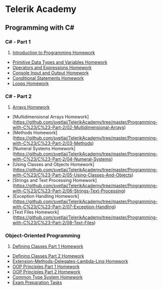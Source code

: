 # Telerik Academy

## Programming with C# ##

### C# - Part 1

1. [Introduction to Programming Homework](https://github.com/svetlai/TelerikAcademy/tree/master/Programming-with-C%23/C%23-Part-1/01-Intro-Programming-Homework)
* [Primitive Data Types and Variables Homework](https://github.com/svetlai/TelerikAcademy/tree/master/Programming-with-C%23/C%23-Part-1/02-Primitive-Data-Types-Variables)
* [Operators and Expressions Homework](https://github.com/svetlai/TelerikAcademy/tree/master/Programming-with-C%23/C%23-Part-1/03-Operators-Expressions)
* [Console Input and Output Homework](https://github.com/svetlai/TelerikAcademy/tree/master/Programming-with-C%23/C%23-Part-1/04-Console-Input-Output)
* [Conditional Statements Homework](https://github.com/svetlai/TelerikAcademy/tree/master/Programming-with-C%23/C%23-Part-1/05-Conditional-Statements)
* [Loops Homework](https://github.com/svetlai/TelerikAcademy/tree/master/Programming-with-C%23/C%23-Part-1/06-Loops)

### C# - Part 2

1. [Arrays Homework](https://github.com/svetlai/TelerikAcademy/tree/master/Programming-with-C%23/C%23-Part-2/01-Arrays)
* [Multidimensional Arrays Homework] (https://github.com/svetlai/TelerikAcademy/tree/master/Programming-with-C%23/C%23-Part-2/02-Multidimensional-Arrays)
* [Methods Homework] (https://github.com/svetlai/TelerikAcademy/tree/master/Programming-with-C%23/C%23-Part-2/03-Methods)
* [Numeral Systems Homework] (https://github.com/svetlai/TelerikAcademy/tree/master/Programming-with-C%23/C%23-Part-2/04-Numeral-Systems)
* [Using Classes and Objects Homework] (https://github.com/svetlai/TelerikAcademy/tree/master/Programming-with-C%23/C%23-Part-2/05-Using-Classes-And-Objects)
* [Strings and Text Processing Homework] (https://github.com/svetlai/TelerikAcademy/tree/master/Programming-with-C%23/C%23-Part-2/06-Strings-Text-Processing)
* [Exception Handling Homework] (https://github.com/svetlai/TelerikAcademy/tree/master/Programming-with-C%23/C%23-Part-2/07-Exception-Handling)
* [Text Files Homework] (https://github.com/svetlai/TelerikAcademy/tree/master/Programming-with-C%23/C%23-Part-2/08-Text-Files)

### Object-Oriented Programming

1. [Defining Classes Part 1 Homework](https://github.com/svetlai/TelerikAcademy/tree/master/Programming-with-C%23/Object-Oriented-Programming/01-Defining-Classes-Part-1)
* [Defining Classes Part 2 Homework](https://github.com/svetlai/TelerikAcademy/tree/master/Programming-with-C%23/Object-Oriented-Programming/02-Defining-Classes-Part-2)
* [Extension-Methods-Delegates-Lambda-Linq Homework](https://github.com/svetlai/TelerikAcademy/tree/master/Programming-with-C%23/Object-Oriented-Programming/03-Extension-Methods-Delegates-Lambda-Linq)
* [OOP Principles Part 1 Homework](https://github.com/svetlai/TelerikAcademy/tree/master/Programming-with-C%23/Object-Oriented-Programming/04-OOP-Principles-Part-1)
* [OOP Principles Part 2 Homework](https://github.com/svetlai/TelerikAcademy/tree/master/Programming-with-C%23/Object-Oriented-Programming/05-OOP-Principles-Part-2)
* [Common Type System Homework](https://github.com/svetlai/TelerikAcademy/tree/master/Programming-with-C%23/Object-Oriented-Programming/06-Common-Type-System)
* [Exam Preparation Tasks](https://github.com/svetlai/TelerikAcademy/tree/master/Programming-with-C%23/Object-Oriented-Programming/Exam-Preparation-Tasks)